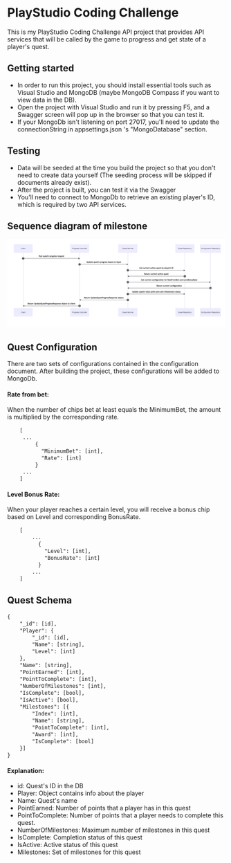 # PlayStudio Coding Challenge
This is my PlayStudio Coding Challenge API project that provides API services that will be called by the game to progress and get state of a player's quest.
## Getting started ##
 - In order to run this project, you should install essential tools such as Visual Studio and MongoDB (maybe MongoDB Compass if you want to view data in the DB). 
 - Open the project with Visual Studio and run it by pressing F5, and a Swagger screen will pop up in the browser so that you can test it.
 - If your MongoDb isn't listening on port 27017, you'll need to update the connectionString in appsettings.json 's "MongoDatabase" section.
## Testing ##
 - Data will be seeded at the time you build the project so that you don't need to create data yourself (The seeding process will be skipped if documents already exist).
 - After the project is built, you can test it via the Swagger
 - You'll need to connect to MongoDb to retrieve an existing player's ID, which is required by two API services.
## Sequence diagram of milestone
![Sequence diagram of milestone](./SequenceDiagram.png)

## Quest Configuration
 There are two sets of configurations contained in the configuration document. After building the project, these configurations will be added to MongoDb.
#### Rate from bet: 
When the number of chips bet at least equals the MinimumBet, the amount is multiplied by the corresponding rate.
```
    [
     ...
         {
           "MinimumBet": [int],
           "Rate": [int]
         }
     ...
    ]
```
#### Level Bonus Rate: 
When your player reaches a certain level, you will receive a bonus chip based on Level and corresponding BonusRate.
```
    [
        ...
          {
            "Level": [int],
            "BonusRate": [int]
          }
        ...
    ]
```
## Quest Schema
```
{
    "_id": [id],
    "Player": {
        "_id": [id],
        "Name": [string],
        "Level": [int]
    },
    "Name": [string],
    "PointEarned": [int],
    "PointToComplete": [int],
    "NumberOfMilestones": [int],
    "IsComplete": [bool],
    "IsActive": [bool],
    "Milestones": [{
        "Index": [int],
        "Name": [string],
        "PointToComplete": [int],
        "Award": [int],
        "IsComplete": [bool]
    }]
}
```
#### Explanation:
- id: Quest's ID in the DB
- Player: Object contains info about the player
- Name: Quest's name
- PointEarned: Number of points that a player has in this quest
- PointToComplete: Number of points that a player needs to complete this quest.
- NumberOfMilestones: Maximum number of milestones in this quest
- IsComplete: Completion status of this quest
- IsActive: Active status of this quest
- Milestones: Set of milestones for this quest
